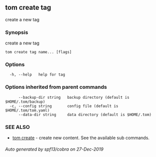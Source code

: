 ## tom create tag

create a new tag

### Synopsis

create a new tag

```
tom create tag name... [flags]
```

### Options

```
  -h, --help   help for tag
```

### Options inherited from parent commands

```
      --backup-dir string   backup directory (default is $HOME/.tom/backup)
  -c, --config string       config file (default is $HOME/.tom/tom.yaml)
      --data-dir string     data directory (default is $HOME/.tom)
```

### SEE ALSO

* [tom create](tom_create.md)	 - create new content. See the available sub commands.

###### Auto generated by spf13/cobra on 27-Dec-2019
